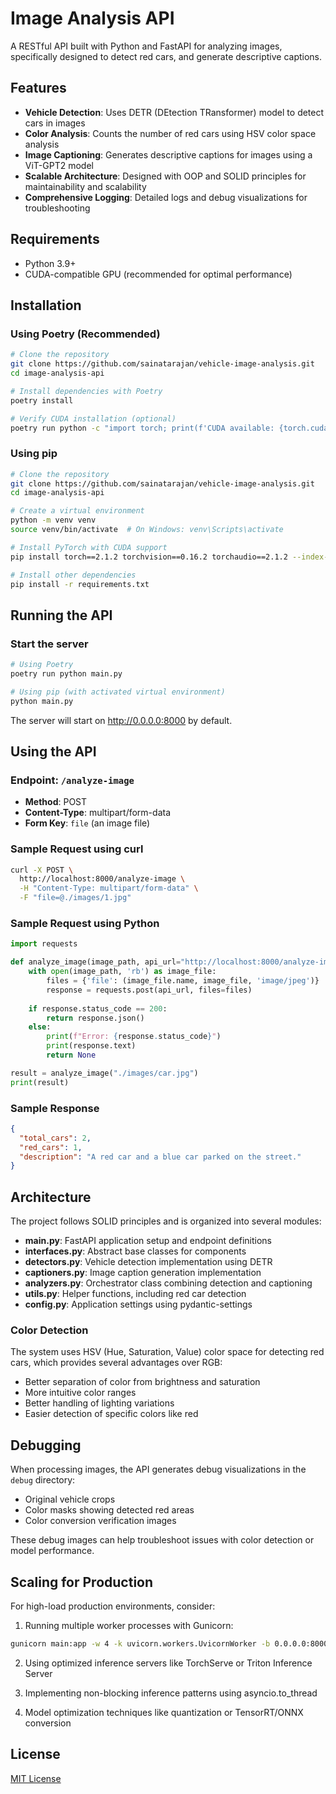 # Image Analysis API

A RESTful API built with Python and FastAPI for analyzing images, specifically designed to detect red cars, and generate descriptive captions.

## Features

- **Vehicle Detection**: Uses DETR (DEtection TRansformer) model to detect cars in images
- **Color Analysis**: Counts the number of red cars using HSV color space analysis
- **Image Captioning**: Generates descriptive captions for images using a ViT-GPT2 model
- **Scalable Architecture**: Designed with OOP and SOLID principles for maintainability and scalability
- **Comprehensive Logging**: Detailed logs and debug visualizations for troubleshooting

## Requirements

- Python 3.9+
- CUDA-compatible GPU (recommended for optimal performance)

## Installation

### Using Poetry (Recommended)

```bash
# Clone the repository
git clone https://github.com/sainatarajan/vehicle-image-analysis.git
cd image-analysis-api

# Install dependencies with Poetry
poetry install

# Verify CUDA installation (optional)
poetry run python -c "import torch; print(f'CUDA available: {torch.cuda.is_available()}')"
```

### Using pip

```bash
# Clone the repository
git clone https://github.com/sainatarajan/vehicle-image-analysis.git
cd image-analysis-api

# Create a virtual environment
python -m venv venv
source venv/bin/activate  # On Windows: venv\Scripts\activate

# Install PyTorch with CUDA support
pip install torch==2.1.2 torchvision==0.16.2 torchaudio==2.1.2 --index-url https://download.pytorch.org/whl/cu121

# Install other dependencies
pip install -r requirements.txt
```

## Running the API

### Start the server

```bash
# Using Poetry
poetry run python main.py

# Using pip (with activated virtual environment)
python main.py
```

The server will start on http://0.0.0.0:8000 by default.

## Using the API

### Endpoint: `/analyze-image`

- **Method**: POST
- **Content-Type**: multipart/form-data
- **Form Key**: `file` (an image file)

### Sample Request using curl

```bash
curl -X POST \
  http://localhost:8000/analyze-image \
  -H "Content-Type: multipart/form-data" \
  -F "file=@./images/1.jpg"
```

### Sample Request using Python

```python
import requests

def analyze_image(image_path, api_url="http://localhost:8000/analyze-image"):
    with open(image_path, 'rb') as image_file:
        files = {'file': (image_file.name, image_file, 'image/jpeg')}
        response = requests.post(api_url, files=files)
        
    if response.status_code == 200:
        return response.json()
    else:
        print(f"Error: {response.status_code}")
        print(response.text)
        return None

result = analyze_image("./images/car.jpg")
print(result)
```

### Sample Response

```json
{
  "total_cars": 2,
  "red_cars": 1,
  "description": "A red car and a blue car parked on the street."
}
```

## Architecture

The project follows SOLID principles and is organized into several modules:

- **main.py**: FastAPI application setup and endpoint definitions
- **interfaces.py**: Abstract base classes for components
- **detectors.py**: Vehicle detection implementation using DETR
- **captioners.py**: Image caption generation implementation
- **analyzers.py**: Orchestrator class combining detection and captioning
- **utils.py**: Helper functions, including red car detection
- **config.py**: Application settings using pydantic-settings

### Color Detection

The system uses HSV (Hue, Saturation, Value) color space for detecting red cars, which provides several advantages over RGB:

- Better separation of color from brightness and saturation
- More intuitive color ranges
- Better handling of lighting variations
- Easier detection of specific colors like red

## Debugging

When processing images, the API generates debug visualizations in the `debug` directory:

- Original vehicle crops
- Color masks showing detected red areas
- Color conversion verification images

These debug images can help troubleshoot issues with color detection or model performance.

## Scaling for Production

For high-load production environments, consider:

1. Running multiple worker processes with Gunicorn:
```bash
gunicorn main:app -w 4 -k uvicorn.workers.UvicornWorker -b 0.0.0.0:8000
```

2. Using optimized inference servers like TorchServe or Triton Inference Server

3. Implementing non-blocking inference patterns using asyncio.to_thread

4. Model optimization techniques like quantization or TensorRT/ONNX conversion

## License

[MIT License](LICENSE)
